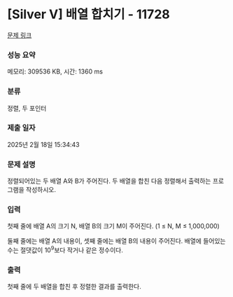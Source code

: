 # [Silver V] 배열 합치기 - 11728 

[문제 링크](https://www.acmicpc.net/problem/11728) 

### 성능 요약

메모리: 309536 KB, 시간: 1360 ms

### 분류

정렬, 두 포인터

### 제출 일자

2025년 2월 18일 15:34:43

### 문제 설명

<p style="user-select: auto !important;">정렬되어있는 두 배열 A와 B가 주어진다. 두 배열을 합친 다음 정렬해서 출력하는 프로그램을 작성하시오.</p>

### 입력 

 <p style="user-select: auto !important;">첫째 줄에 배열 A의 크기 N, 배열 B의 크기 M이 주어진다. (1 ≤ N, M ≤ 1,000,000)</p>

<p style="user-select: auto !important;">둘째 줄에는 배열 A의 내용이, 셋째 줄에는 배열 B의 내용이 주어진다. 배열에 들어있는 수는 절댓값이 10<sup style="user-select: auto !important;">9</sup>보다 작거나 같은 정수이다.</p>

### 출력 

 <p style="user-select: auto !important;">첫째 줄에 두 배열을 합친 후 정렬한 결과를 출력한다.</p>

